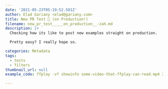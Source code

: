 ```yaml
---
date: '2021-05-23T05:19:52.581Z'
author: Elad Gariany <elad@gariany.com>
title: New PR Test 🌱 (on Production!)
filename: new_pr_test_____on_production__-zah.md
description: |+
  Checking how its like to post new examples straight on production.

  Pretty easy? I really hope so.

categories: Metadata
tags:
  - tests
  - filters
thumbnail_url: null
example_code: ffplay -vf showinfo some-video-that-ffplay-can-read.mp4 2>&1 | grep "iskey:1"

---
```

